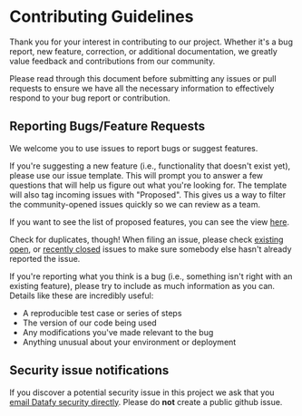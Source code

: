 # Contributing Guidelines

Thank you for your interest in contributing to our project. Whether it's a bug report, new feature, correction, or additional
documentation, we greatly value feedback and contributions from our community.

Please read through this document before submitting any issues or pull requests to ensure we have all the necessary
information to effectively respond to your bug report or contribution.


## Reporting Bugs/Feature Requests

We welcome you to use issues to report bugs or suggest features.

If you're suggesting a new feature (i.e., functionality that doesn't exist yet), please use our issue template.  This will prompt you to answer a few questions that will help us figure out what you're looking for.  The template will also tag incoming issues with "Proposed".  This gives us a way to filter the community-opened issues quickly so we can review as a team.

If you want to see the list of proposed features, you can see the view [here](https://github.com/datamindedbe/datafy-roadmap/labels/proposed).

Check for duplicates, though! When filing an issue, please check [existing open](https://github.com/datamindedbe/datafy-roadmap/issues), or [recently closed](https://github.com/datamindedbe/datafy-roadmap/issues?utf8=%E2%9C%93&q=is%3Aissue%20is%3Aclosed%20) issues to make sure somebody else hasn't already reported the issue.


If you're reporting what you think is a bug (i.e., something isn't right with an existing feature), please try to include as much information as you can. Details like these are incredibly useful:

* A reproducible test case or series of steps
* The version of our code being used
* Any modifications you've made relevant to the bug
* Anything unusual about your environment or deployment


## Security issue notifications
If you discover a potential security issue in this project we ask that you [email Datafy security directly](mailto:security@dataminded.be). Please do **not** create a public github issue.
